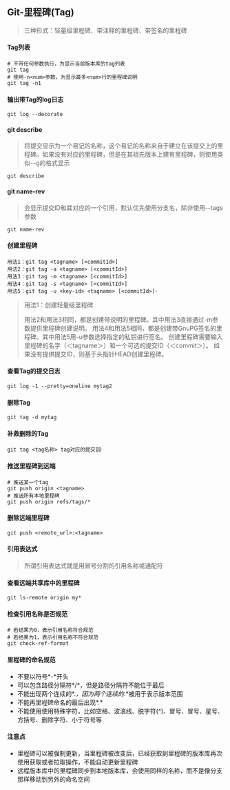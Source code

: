 ## Git-里程碑(Tag)

> 三种形式：轻量级里程碑、带注释的里程碑、带签名的里程碑

#### Tag列表

```shell
# 不带任何参数执行，为显示当前版本库的tag列表
git tag
# 使用-n<num>参数，为显示最多<num>行的里程碑说明
git tag -n1
```

#### 输出带Tag的log日志

```shell
git log --decorate
```

#### git describe

> 将提交显示为一个易记的名称，这个易记的名称来自于建立在该提交上的里程碑。如果没有对应的里程碑，但是在其祖先版本上建有里程碑，则使用类似<tag>-<num>-g<commit>的格式显示

```shell
git describe
```

#### git name-rev

> 会显示提交ID和其对应的一个引用，默认优先使用分支名，除非使用--tags参数

```shell
git name-rev
```

#### 创建里程碑

```shell
用法1：git tag <tagname> [<commitId>]
用法2：git tag -a <tagname> [<commitId>]
用法3：git tag -m <tagname> [<commitId>]
用法4：git tag -s <tagname> [<commitId>]
用法5：git tag -u <key-id> <tagname> [<commitId>]·
```

>用法1：创建轻量级里程碑
>
>用法2和用法3相同，都是创建带说明的里程碑。其中用法3直接通过-m参数提供里程碑创建说明。
>用法4和用法5相同，都是创建带GnuPG签名的里程碑。其中用法5用-u参数选择指定的私钥进行签名。
>创建里程碑需要输入里程碑的名字（＜tagname＞）和一个可选的提交ID（＜commit＞）。
>如果没有提供提交ID，则基于头指针HEAD创建里程碑。

#### 查看Tag的提交日志

```shell
git log -1 --pretty=oneline mytag2
```

#### 删除Tag

```shell
git tag -d mytag
```

#### 补救删除的Tag

```shell
git tag <tag名称> tag对应的提交ID
```

#### 推送里程碑到远端

```shell
# 推送某一个tag
git push origin <tagname>
# 推送所有本地里程碑
git push origin refs/tags/*
```

#### 删除远端里程碑

```shell
git push <remote_url>:<tagname>
```

#### 引用表达式

> 所谓引用表达式就是用冒号分割的引用名称或通配符

#### 查看远端共享库中的里程碑

```shell
git ls-remote origin my*
```

#### 检查引用名称是否规范

```shell
# 若结果为0，表示引用名称符合规范
# 若结果为1，表示引用名称不符合规范
git check-ref-format
```



#### 里程碑的命名规范

* 不要以符号*-*开头
* 可以包含路径分隔符*/*，但是路径分隔符不能位于最后
* 不能出现两个连续的*.*，因为两个连续的*.*被用于表示版本范围
* 不能再里程碑命名的最后出现*.*
* 不能使用使用特殊字符，比如空格、波浪线、脱字符(^)、冒号、冒号、星号、方括号、删除字符、小于符号等



#### 注意点

* 里程碑可以被强制更新，当里程碑被改变后，已经获取到里程碑的版本库再次使用获取或者拉取操作，不能自动更新里程碑
* 远程版本库中的里程碑同步到本地版本库，会使用同样的名称，而不是像分支那样移动到另外的命名空间